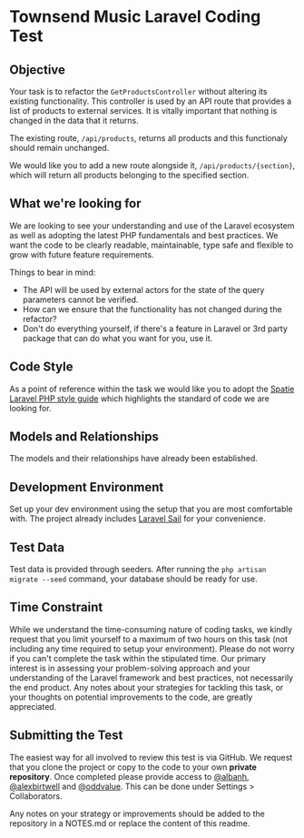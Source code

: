 # Townsend Music Laravel Coding Test

## Objective

Your task is to refactor the `GetProductsController` without altering its existing functionality. This controller is used by an API route that provides a list of products to external services. It is vitally important that nothing is changed in the data that it returns. 

The existing route, `/api/products`, returns all products and this functionaly should remain unchanged. 

We would like you to add a new route alongside it, `/api/products/{section}`, which will return all products belonging to the specified section.

## What we're looking for

We are looking to see your understanding and use of the Laravel ecosystem as well as adopting the latest PHP fundamentals and best practices. We want the code to be clearly readable, maintainable, type safe and flexible to grow with future feature requirements.

Things to bear in mind:
- The API will be used by external actors for the state of the query parameters cannot be verified.
- How can we ensure that the functionality has not changed during the refactor?
- Don't do everything yourself, if there's a feature in Laravel or 3rd party package that can do what you want for you, use it.

## Code Style
As a point of reference within the task we would like you to adopt the [Spatie Laravel PHP style guide](https://spatie.be/guidelines/laravel-php) which highlights the standard of code we are looking for.

## Models and Relationships

The models and their relationships have already been established.

## Development Environment

Set up your dev environment using the setup that you are most comfortable with. The project already includes [Laravel Sail](https://github.com/laravel/sail) for your convenience.

## Test Data

Test data is provided through seeders. After running the `php artisan migrate --seed` command, your database should be ready for use.

## Time Constraint

While we understand the time-consuming nature of coding tasks, we kindly request that you limit yourself to a maximum of two hours on this task (not including any time required to setup your environment). Please do not worry if you can't complete the task within the stipulated time. Our primary interest is in assessing your problem-solving approach and your understanding of the Laravel framework and best practices, not necessarily the end product. Any notes about your strategies for tackling this task, or your thoughts on potential improvements to the code, are greatly appreciated.

## Submitting the Test

The easiest way for all involved to review this test is via GitHub. We request that you clone the project or copy to the code to your own **private repository**. Once completed please provide access to [@albanh](https://github.com/albanh), [@alexbirtwell](https://github.com/alexbirtwell) and [@oddvalue](https://github.com/oddvalue). This can be done under Settings > Collaborators.

Any notes on your strategy or improvements should be added to the repository in a NOTES.md or replace the content of this readme.
